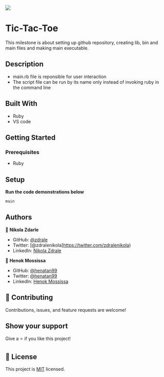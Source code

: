 ![](https://img.shields.io/badge/Microverse-blueviolet)

# Tic-Tac-Toe 

This milestone is about setting up github repository, creating lib, bin and main files and making main executable. 

## Description 
- main.rb file is reponsible for user interaction 
- The script file can be run by its name only instead of invoking ruby in the command line 

## Built With

- Ruby
- VS code

## Getting Started

### Prerequisites

- Ruby

## Setup

**Run the code demonstrations below**

```bash
main 
```

## Authors

👤 **Nikola Zdarle**

- GitHub: [@zdrale ](https://github.com/zdrale)
- Twitter: [@zdralenikola]https://twitter.com/zdralenikola)
- LinkedIn: [Nikola Zdrale ](https://www.linkedin.com/in/nikola-zdrale/)

👤 **Henok Mossissa**

- GitHub: [@henatan99](https://github.com/henatan99)
- Twitter: [@henatan99](https://twitter.com/henatan99)
- LinkedIn: [Henok Mossissa](https://www.linkedin.com/in/henok-mekonnen-2a251613/)

## :handshake: Contributing

Contributions, issues, and feature requests are welcome!

## Show your support

Give a :star:️ if you like this project!

## :memo: License

This project is [MIT](./LICENSE) licensed.
